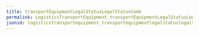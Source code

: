 ```yaml
---
title: transportEquipmentLegalStatusLegalStatusCode
permalink: LogisticsTransportEquipment.transportEquipmentLegalStatusLegalStatusCode.html
jsonid: logisticstransportequipment_transportequipmentlegalstatuslegalstatuscode
---
```

